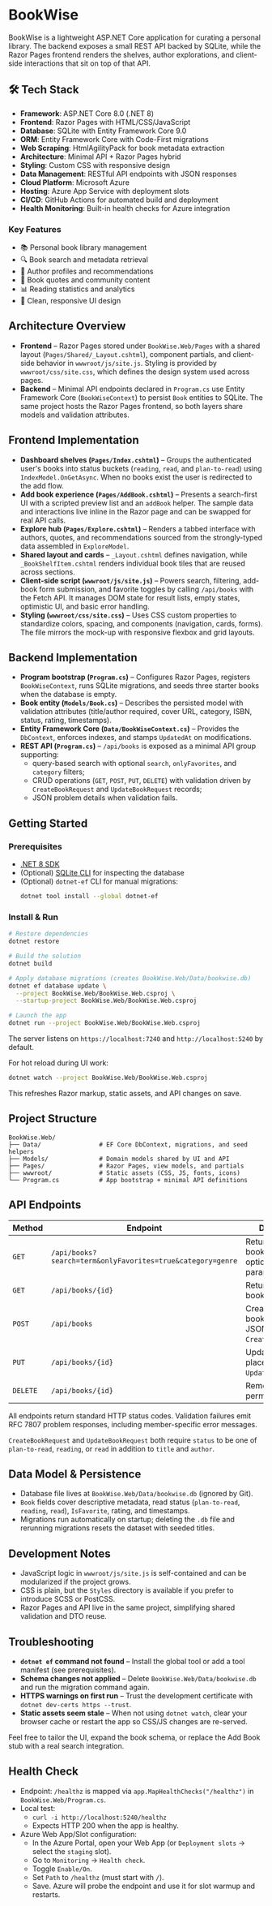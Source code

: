 # BookWise

BookWise is a lightweight ASP.NET Core application for curating a personal library. The backend exposes a small REST API backed by SQLite, while the Razor Pages frontend renders the shelves, author explorations, and client-side interactions that sit on top of that API.

## 🛠️ Tech Stack

- **Framework**: ASP.NET Core 8.0 (.NET 8)
- **Frontend**: Razor Pages with HTML/CSS/JavaScript
- **Database**: SQLite with Entity Framework Core 9.0
- **ORM**: Entity Framework Core with Code-First migrations
- **Web Scraping**: HtmlAgilityPack for book metadata extraction
- **Architecture**: Minimal API + Razor Pages hybrid
- **Styling**: Custom CSS with responsive design
- **Data Management**: RESTful API endpoints with JSON responses
- **Cloud Platform**: Microsoft Azure
- **Hosting**: Azure App Service with deployment slots
- **CI/CD**: GitHub Actions for automated build and deployment
- **Health Monitoring**: Built-in health checks for Azure integration

### Key Features

- 📚 Personal book library management
- 🔍 Book search and metadata retrieval
- 👤 Author profiles and recommendations
- 💭 Book quotes and community content
- 📊 Reading statistics and analytics
- 🎨 Clean, responsive UI design

## Architecture Overview

- **Frontend** – Razor Pages stored under `BookWise.Web/Pages` with a shared layout (`Pages/Shared/_Layout.cshtml`), component partials, and client-side behavior in `wwwroot/js/site.js`. Styling is provided by `wwwroot/css/site.css`, which defines the design system used across pages.
- **Backend** – Minimal API endpoints declared in `Program.cs` use Entity Framework Core (`BookWiseContext`) to persist `Book` entities to SQLite. The same project hosts the Razor Pages frontend, so both layers share models and validation attributes.

## Frontend Implementation

- **Dashboard shelves (`Pages/Index.cshtml`)** – Groups the authenticated user's books into status buckets (`reading`, `read`, and `plan-to-read`) using `IndexModel.OnGetAsync`. When no books exist the user is redirected to the add flow.
- **Add book experience (`Pages/AddBook.cshtml`)** – Presents a search-first UI with a scripted preview list and an `addBook` helper. The sample data and interactions live inline in the Razor page and can be swapped for real API calls.
- **Explore hub (`Pages/Explore.cshtml`)** – Renders a tabbed interface with authors, quotes, and recommendations sourced from the strongly-typed data assembled in `ExploreModel`.
- **Shared layout and cards** – `_Layout.cshtml` defines navigation, while `_BookShelfItem.cshtml` renders individual book tiles that are reused across sections.
- **Client-side script (`wwwroot/js/site.js`)** – Powers search, filtering, add-book form submission, and favorite toggles by calling `/api/books` with the Fetch API. It manages DOM state for result lists, empty states, optimistic UI, and basic error handling.
- **Styling (`wwwroot/css/site.css`)** – Uses CSS custom properties to standardize colors, spacing, and components (navigation, cards, forms). The file mirrors the mock-up with responsive flexbox and grid layouts.

## Backend Implementation

- **Program bootstrap (`Program.cs`)** – Configures Razor Pages, registers `BookWiseContext`, runs SQLite migrations, and seeds three starter books when the database is empty.
- **Book entity (`Models/Book.cs`)** – Describes the persisted model with validation attributes (title/author required, cover URL, category, ISBN, status, rating, timestamps).
- **Entity Framework Core (`Data/BookWiseContext.cs`)** – Provides the `DbContext`, enforces indexes, and stamps `UpdatedAt` on modifications.
- **REST API (`Program.cs`)** – `/api/books` is exposed as a minimal API group supporting:
  - query-based search with optional `search`, `onlyFavorites`, and `category` filters;
  - CRUD operations (`GET`, `POST`, `PUT`, `DELETE`) with validation driven by `CreateBookRequest` and `UpdateBookRequest` records;
  - JSON problem details when validation fails.

## Getting Started

### Prerequisites

- [.NET 8 SDK](https://dotnet.microsoft.com/download/dotnet/8.0)
- (Optional) [SQLite CLI](https://sqlite.org/download.html) for inspecting the database
- (Optional) `dotnet-ef` CLI for manual migrations:
  ```bash
  dotnet tool install --global dotnet-ef
  ```

### Install & Run

```bash
# Restore dependencies
dotnet restore

# Build the solution
dotnet build

# Apply database migrations (creates BookWise.Web/Data/bookwise.db)
dotnet ef database update \
  --project BookWise.Web/BookWise.Web.csproj \
  --startup-project BookWise.Web/BookWise.Web.csproj

# Launch the app
dotnet run --project BookWise.Web/BookWise.Web.csproj
```

The server listens on `https://localhost:7240` and `http://localhost:5240` by default.

For hot reload during UI work:

```bash
dotnet watch --project BookWise.Web/BookWise.Web.csproj
```

This refreshes Razor markup, static assets, and API changes on save.

## Project Structure

```
BookWise.Web/
├── Data/                # EF Core DbContext, migrations, and seed helpers
├── Models/              # Domain models shared by UI and API
├── Pages/               # Razor Pages, view models, and partials
├── wwwroot/             # Static assets (CSS, JS, fonts, icons)
└── Program.cs           # App bootstrap + minimal API definitions
```

## API Endpoints

| Method   | Endpoint                                                   | Description                                                    |
| -------- | ---------------------------------------------------------- | -------------------------------------------------------------- |
| `GET`    | `/api/books?search=term&onlyFavorites=true&category=genre` | Returns up to 25 books filtered by optional query parameters.  |
| `GET`    | `/api/books/{id}`                                          | Returns a single book by ID.                                   |
| `POST`   | `/api/books`                                               | Creates a new book; expects JSON matching `CreateBookRequest`. |
| `PUT`    | `/api/books/{id}`                                          | Updates a book in place using `UpdateBookRequest`.             |
| `DELETE` | `/api/books/{id}`                                          | Removes a book permanently.                                    |

All endpoints return standard HTTP status codes. Validation failures emit RFC 7807 problem responses, including member-specific error messages.

`CreateBookRequest` and `UpdateBookRequest` both require `status` to be one of `plan-to-read`, `reading`, or `read` in addition to `title` and `author`.

## Data Model & Persistence

- Database file lives at `BookWise.Web/Data/bookwise.db` (ignored by Git).
- `Book` fields cover descriptive metadata, read status (`plan-to-read`, `reading`, `read`), `IsFavorite`, rating, and timestamps.
- Migrations run automatically on startup; deleting the `.db` file and rerunning migrations resets the dataset with seeded titles.

## Development Notes

- JavaScript logic in `wwwroot/js/site.js` is self-contained and can be modularized if the project grows.
- CSS is plain, but the `Styles` directory is available if you prefer to introduce SCSS or PostCSS.
- Razor Pages and API live in the same project, simplifying shared validation and DTO reuse.

## Troubleshooting

- **`dotnet ef` command not found** – Install the global tool or add a tool manifest (see prerequisites).
- **Schema changes not applied** – Delete `BookWise.Web/Data/bookwise.db` and run the migration command again.
- **HTTPS warnings on first run** – Trust the development certificate with `dotnet dev-certs https --trust`.
- **Static assets seem stale** – When not using `dotnet watch`, clear your browser cache or restart the app so CSS/JS changes are re-served.

Feel free to tailor the UI, expand the book schema, or replace the Add Book stub with a real search integration.

## Health Check

- Endpoint: `/healthz` is mapped via `app.MapHealthChecks("/healthz")` in `BookWise.Web/Program.cs`.
- Local test:
  - `curl -i http://localhost:5240/healthz`
  - Expects HTTP 200 when the app is healthy.
- Azure Web App/Slot configuration:
  - In the Azure Portal, open your Web App (or `Deployment slots` → select the `staging` slot).
  - Go to `Monitoring` → `Health check`.
  - Toggle `Enable/On`.
  - Set `Path` to `/healthz` (must start with `/`).
  - Save. Azure will probe the endpoint and use it for slot warmup and restarts.
